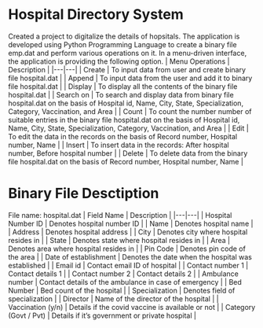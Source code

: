 # Hospital Directory System
Created a project to digitalize the details of hopsitals.  The application is developed using Python Programming Language to create a binary file emp.dat and perform various operations on it. In a menu-driven interface, the application is providing the following option.
|  Menu Operations | Description  |
|---|---|
|  Create |  To input data from user and create binary file hospital.dat |
|  Append |  To input data from the user and add it to binary file hospital.dat |
|  Display | To display all the contents of the binary file hospital.dat |
|  Search on | To search and display data from binary file hospital.dat on the basis of Hospital id, Name, City, State, Specialization, Category, Vaccination, and Area  |
|  Count | To count the number number of suitable entries in the binary file hospital.dat on the basis of Hospital id, Name, City, State, Specialization, Category, Vaccination, and Area  |
|  Edit | To edit the data in the records on the basis of Record number, Hospital number, Name |
|  Insert | To insert data in the records: After hospital number, Before hospital number |
|  Delete | To delete data from the binary file hospital.dat on the basis of Record number, Hospital number, Name |

# Binary File Desctiption
File name: hospital.dat
| Field Name  | Description  |
|---|---|
| Hospital Number ID  | Denotes hospital number ID  |
| Name  | Denotes hospital name  |
| Address  | Denotes hospital address  |
| City  | Denotes city where hospital resides in  |
| State  | Denotes state where hospital resides in  |
| Area  |  Denotes area where hospital resides in |
| Pin Code  | Denotes pin code of the area  |
| Date of establishment  | Denotes the date when the hospital was established  |
| Email id  | Contact email ID of hospital  |
| Contact number 1 |  Contact details 1 |
| Contact number 2  |  Contact details 2 |
|  Ambulance number | Contact details of the ambulance in case of emergency  |
| Bed Number  |  Bed count of the hospital |
| Specialization  | Denotes field of specialization  |
| Director  | Name of the director of the hospital  |
| Vaccination (y/n)  | Details if the covid vaccine is available or not  |
| Category (Govt / Pvt)  | Details if it’s government or private hospital  |
